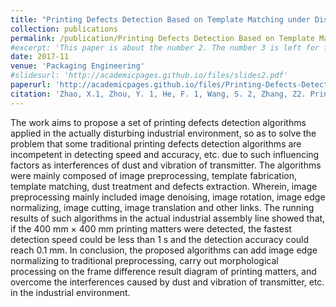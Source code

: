 ```yaml
---
title: "Printing Defects Detection Based on Template Matching under Disturbing Industrial Environment"
collection: publications
permalink: /publication/Printing Defects Detection Based on Template Matching under Disturbing Industrial Environment
#excerpt: 'This paper is about the number 2. The number 3 is left for future work.'
date: 2017-11
venue: 'Packaging Engineering'
#slidesurl: 'http://academicpages.github.io/files/slides2.pdf'
paperurl: 'http://academicpages.github.io/files/Printing-Defects-Detection-Based-on-Template-Matching-under-Disturbing-Industrial-Environment.pdf'
citation: 'Zhao, X.1, Zhou, Y. 1, He, F. 1, Wang, S. 2, Zhang, Z2. Printing Defects Detection Based on Template Matching under Disturbing Industrial Environment. Packaging Engineering, 2017 (11).'
---
```


The work aims to propose a set of printing defects detection algorithms applied in the actually disturbing industrial environment, so as to solve the problem that some traditional printing defects detection algorithms are incompetent in detecting speed and accuracy, etc. due to such influencing factors as interferences of dust and vibration of transmitter. The algorithms were mainly composed of image preprocessing, template fabrication, template matching, dust treatment and defects extraction. Wherein, image preprocessing mainly included image denoising, image rotation, image edge normalizing, image cutting, image translation and other links. The running results of such algorithms in the actual industrial assembly line showed that, if the 400 mm × 400 mm printing matters were detected, the fastest detection speed could be less than 1 s and the detection accuracy could reach 0.1 mm. In conclusion, the proposed algorithms can add
image edge normalizing to traditional preprocessing, carry out morphological processing on the frame difference result diagram of printing matters, and overcome the interferences caused by dust and vibration of transmitter, etc. in the industrial environment.
